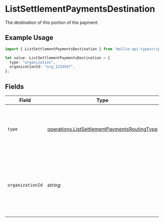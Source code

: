# ListSettlementPaymentsDestination

The destination of this portion of the payment.

## Example Usage

```typescript
import { ListSettlementPaymentsDestination } from "mollie-api-typescript/models/operations";

let value: ListSettlementPaymentsDestination = {
  type: "organization",
  organizationId: "org_1234567",
};
```

## Fields

| Field                                                                                                             | Type                                                                                                              | Required                                                                                                          | Description                                                                                                       | Example                                                                                                           |
| ----------------------------------------------------------------------------------------------------------------- | ----------------------------------------------------------------------------------------------------------------- | ----------------------------------------------------------------------------------------------------------------- | ----------------------------------------------------------------------------------------------------------------- | ----------------------------------------------------------------------------------------------------------------- |
| `type`                                                                                                            | [operations.ListSettlementPaymentsRoutingType](../../models/operations/listsettlementpaymentsroutingtype.md)      | :heavy_check_mark:                                                                                                | The type of destination. Currently only the destination type `organization` is supported.                         | organization                                                                                                      |
| `organizationId`                                                                                                  | *string*                                                                                                          | :heavy_check_mark:                                                                                                | Required for destination type `organization`. The ID of the connected organization the funds should be<br/>routed to. | org_1234567                                                                                                       |